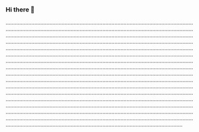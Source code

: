 ### Hi there 👋

.....................................................................................................................................................................................................................................................................................................................................................................................................................................................................................................................................................................................................................................................................................................................................................................................................................................................................................................................................................................................................................................................................................................................................................................................................................................................................................................................................................................................................................................................................................................................................................................................................................................................................................................................................................................................................................................................................................................................................................................................................................................................................................................................................................................................